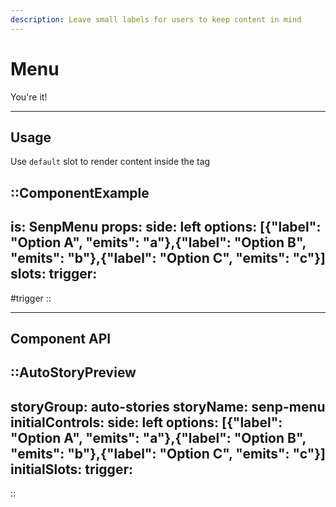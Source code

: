 ```yaml
---
description: Leave small labels for users to keep content in mind
---
```


# Menu

You're it!

---

## Usage

Use `default` slot to render content inside the tag

::ComponentExample
---
is: SenpMenu
props:
  side: left
  options: [{"label": "Option A", "emits": "a"},{"label": "Option B", "emits": "b"},{"label": "Option C", "emits": "c"}]
slots:
  trigger: <SenpButton leading="mdi:menu" />
---
#trigger
<SenpButton leading="mdi:menu" />
::

<hr class="my-20">

## Component API

::AutoStoryPreview
---
storyGroup: auto-stories
storyName: senp-menu
initialControls:
  side: left
  options: [{"label": "Option A", "emits": "a"},{"label": "Option B", "emits": "b"},{"label": "Option C", "emits": "c"}]
initialSlots:
  trigger: <SenpButton leading="mdi:menu" />
---
::